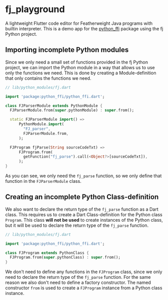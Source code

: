 # fj_playground

A lightweight Flutter code editor for Featherweight Java programs with builtin interpreter.
This is a demo app for the [python_ffi](https://pub.dev/packages/python_ffi) package using the fj
Python project.

## Importing incomplete Python modules

Since we only need a small set of functions provided in the fj Python project, we can import the
Python module in a way that allows us to use only the functions we need. This is done by creating a
Module-definition that only contains the functions we need.

```dart
// lib/python_modules/fj.dart

import 'package:python_ffi/python_ffi.dart';

class FJParserModule extends PythonModule {
  FJParserModule.from(super.pythonModule) : super.from();

  static FJParserModule import() =>
      PythonModule.import(
        "FJ_parser",
        FJParserModule.from,
      );

  FJProgram fjParse(String sourceCodeTxt) =>
      FJProgram.from(
        getFunction("fj_parse").call(<Object?>[sourceCodeTxt]),
      );
}
```

As you can see, we only need the `fj_parse` function, so we only define that function in the
`FJParserModule` class.

## Creating an incomplete Python Class-definition

We also want to declare the return type of the `fj_parse` function as a Dart class. This requires us
to create a Dart Class-definition for the Python class `Program`. This class **will not be used** to
create instances of the Python class, but it will be used to declare the return type of the
`fj_parse` function.

```dart
// lib/python_modules/fj.dart

import 'package:python_ffi/python_ffi.dart';

class FJProgram extends PythonClass {
  FJProgram.from(super.pythonClass) : super.from();
}
```

We don't need to define any functions in the `FJProgram` class, since we only need to declare the
return type of the `fj_parse` function. For the same reason we also don't need to define a factory
constructor. The named constructor `from` is used to create a `FJProgram` instance from a Python
class instance.
